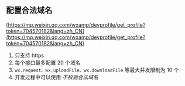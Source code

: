 ## 配置合法域名

[https://mp.weixin.qq.com/wxamp/devprofile/get_profile?token=704570182&lang=zh_CN](https://mp.weixin.qq.com/wxamp/devprofile/get_profile?token=704570182&lang=zh_CN)

1. 只支持 https
2. 每个接口最多配置 20 个域名
3. `wx.request、wx.uploadFile、wx.downloadFile` 等最大并发限制为 10 个
4. 开发过程中可以使用 *不校验合法域名*